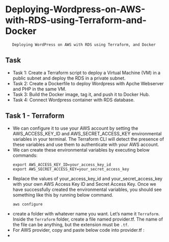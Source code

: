 # Deploying-Wordpress-on-AWS-with-RDS-using-Terraform-and-Docker
       Deploying WordPress on AWS with RDS using Terraform, and Docker


## Task
  - Task 1: Create a Terraform script to deploy a Virtual Machine (VM) in a public subnet and deploy the RDS in a private subnet.
  - Task 2: Create a Dockerfile to deploy Wordpress with Apche Webserver and PHP in the same VM.
  - Task 3: Build the Docker image, tag it, and push it to Docker Hub.
  - Task 4: Connect Wordpress container with RDS database.

## Task 1 - Terraform 
  - We can configure it to use your AWS account by setting the AWS_ACCESS_KEY_ID and AWS_SECRET_ACCESS_KEY environmental variables in your terminal. The Terraform CLI will detect the presence of these variables and use them to authenticate with your AWS account.
  - We can create these environmental variables by executing below commands:
    ```
    export AWS_ACCESS_KEY_ID=your_access_key_id
    export AWS_SECRET_ACCESS_KEY=your_secret_access_key
    ```
  - Replace the values of your_access_key_id and your_secret_access_key with your own AWS Access Key ID and Secret Access Key. Once we have successfully created the environmental variables, you should see something like this by running below command.
    ```
    aws configure
    ```
  - create a folder with whatever name you want. Let’s name it ``Terraform``. Inside the ``Terraform`` folder, create a file named provider.tf. The name of the file can be anything, but the extension must be ``.tf``.
  - For AWS provider, copy and paste below code into provider.tf :
  - 
